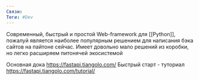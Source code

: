 ```yaml
---
Связи:
Теги: #Dev
---
```

Современный, быстрый и простой Web-framework для [[Python]], пожалуй является наиболее популярным решением для написания бэка сайтов на пайтоне сейчас.
Имеет довольно мало решений из коробки, но легко расширяем питонячей экосистемой

Основная дока https://fastapi.tiangolo.com/
Быстрый старт - туториал https://fastapi.tiangolo.com/tutorial/
